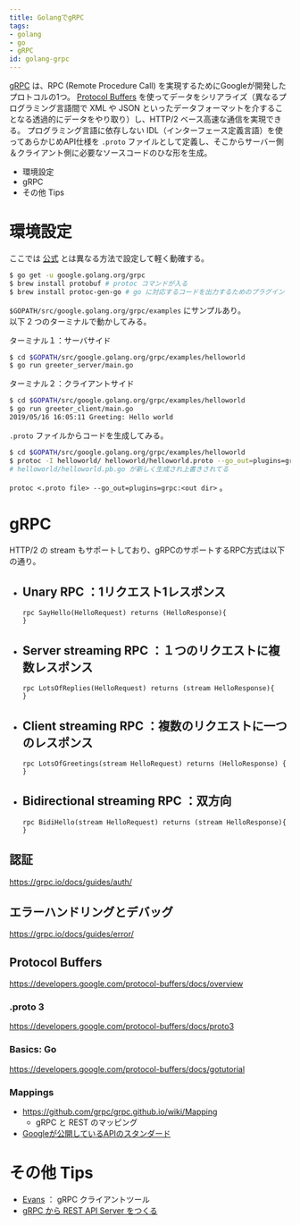 ```yaml
---
title: GolangでgRPC
tags:
- golang
- go
- gRPC
id: golang-grpc
---
```


[gRPC](https://grpc.io/) は、RPC (Remote Procedure Call) を実現するためにGoogleが開発したプロトコルの1つ。
[Protocol Buffers](https://developers.google.com/protocol-buffers/) を使ってデータをシリアライズ（異なるプログラミング言語間で XML や JSON といったデータフォーマットを介することなる透過的にデータをやり取り）し、HTTP/2 ベース高速な通信を実現できる。
プログラミング言語に依存しない IDL（インターフェース定義言語）を使ってあらかじめAPI仕様を `.proto` ファイルとして定義し、そこからサーバー側＆クライアント側に必要なソースコードのひな形を生成。

- 環境設定
- gRPC
- その他 Tips

# 環境設定

ここでは [公式](https://grpc.io/docs/quickstart/go/) とは異なる方法で設定して軽く動確する。

``` bash
$ go get -u google.golang.org/grpc
$ brew install protobuf # protoc コマンドが入る
$ brew install protoc-gen-go # go に対応するコードを出力するためのプラグイン
```

`$GOPATH/src/google.golang.org/grpc/examples` にサンプルあり。  
以下 2 つのターミナルで動かしてみる。

ターミナル１：サーバサイド
``` bash
$ cd $GOPATH/src/google.golang.org/grpc/examples/helloworld
$ go run greeter_server/main.go
```

ターミナル２：クライアントサイド
``` bash
$ cd $GOPATH/src/google.golang.org/grpc/examples/helloworld
$ go run greeter_client/main.go
2019/05/16 16:05:11 Greeting: Hello world
```

`.proto` ファイルからコードを生成してみる。

``` bash
$ cd $GOPATH/src/google.golang.org/grpc/examples/helloworld
$ protoc -I helloworld/ helloworld/helloworld.proto --go_out=plugins=grpc:helloworld
# helloworld/helloworld.pb.go が新しく生成され上書きされてる
```

`protoc <.proto file> --go_out=plugins=grpc:<out dir>` 。

# gRPC

HTTP/2 の stream もサポートしており、gRPCのサポートするRPC方式は以下の通り。

- Unary RPC ：1リクエスト1レスポンス
    - 
    ```
    rpc SayHello(HelloRequest) returns (HelloResponse){
    }
    ```
- Server streaming RPC ：１つのリクエストに複数レスポンス
    - 
    ```
    rpc LotsOfReplies(HelloRequest) returns (stream HelloResponse){
    }
    ```
- Client streaming RPC ：複数のリクエストに一つのレスポンス
    - 
    ```
    rpc LotsOfGreetings(stream HelloRequest) returns (HelloResponse) {
    }
    ```
- Bidirectional streaming RPC ：双方向
    - 
    ```
    rpc BidiHello(stream HelloRequest) returns (stream HelloResponse){
    }
    ```

## 認証

https://grpc.io/docs/guides/auth/

## エラーハンドリングとデバッグ

https://grpc.io/docs/guides/error/

## Protocol Buffers

https://developers.google.com/protocol-buffers/docs/overview

### .proto 3

https://developers.google.com/protocol-buffers/docs/proto3

### Basics: Go

https://developers.google.com/protocol-buffers/docs/gotutorial

### Mappings

- https://github.com/grpc/grpc.github.io/wiki/Mapping
    - gRPC と REST のマッピング
- [Googleが公開しているAPIのスタンダード](https://cloud.google.com/apis/design/standard_methods)

# その他 Tips

- [Evans](https://github.com/ktr0731/evans) ： gRPC クライアントツール
- [gRPC から REST API Server をつくる](https://fisproject.jp/2018/09/translates-grpc-into-rest-json-api-with-go/)